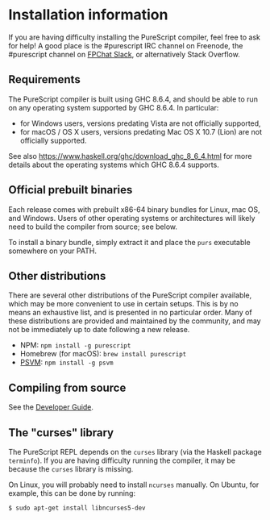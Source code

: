 # Installation information

If you are having difficulty installing the PureScript compiler, feel free to
ask for help! A good place is the #purescript IRC channel on Freenode, the #purescript channel on [FPChat Slack](https://fpchat-invite.herokuapp.com/), or
alternatively Stack Overflow.

## Requirements

The PureScript compiler is built using GHC 8.6.4, and should be able to run on any operating system supported by GHC 8.6.4. In particular:

* for Windows users, versions predating Vista are not officially supported,
* for macOS / OS X users, versions predating Mac OS X 10.7 (Lion) are not officially supported.

See also <https://www.haskell.org/ghc/download_ghc_8_6_4.html> for more details about the operating systems which GHC 8.6.4 supports.

## Official prebuilt binaries

Each release comes with prebuilt x86-64 binary bundles for Linux, mac OS, and Windows. Users of other operating systems or architectures will likely need to build the compiler from source; see below.

To install a binary bundle, simply extract it and place the `purs` executable somewhere on your PATH.

## Other distributions

There are several other distributions of the PureScript compiler available, which may be more convenient to use in certain setups. This is by no means an exhaustive list, and is presented in no particular order. Many of these distributions are provided and maintained by the community, and may not be immediately up to date following a new release.

* NPM: `npm install -g purescript`
* Homebrew (for macOS): `brew install purescript`
* [PSVM](https://github.com/ThomasCrevoisier/psvm-js): `npm install -g psvm`

## Compiling from source

See the [Developer Guide](DEVELOPER_GUIDE.md).

## The "curses" library

The PureScript REPL depends on the `curses` library (via the Haskell package
`terminfo`). If you are having difficulty running the compiler, it may be
because the `curses` library is missing.

On Linux, you will probably need to install `ncurses` manually. On Ubuntu, for
example, this can be done by running:

```
$ sudo apt-get install libncurses5-dev
```
